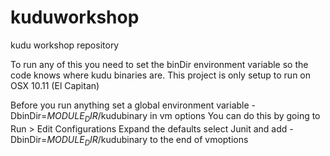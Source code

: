 # kuduworkshop
kudu workshop repository

To run any of this you need to set the binDir environment variable so the code knows where kudu binaries are.
This project is only setup to run on OSX 10.11 (El Capitan)

Before you run anything set a global environment variable -DbinDir=$MODULE_DIR$/kudubinary in vm options
You can do this by going to Run > Edit Configurations
Expand the defaults
select Junit and add -DbinDir=$MODULE_DIR$/kudubinary to the end of vmoptions

